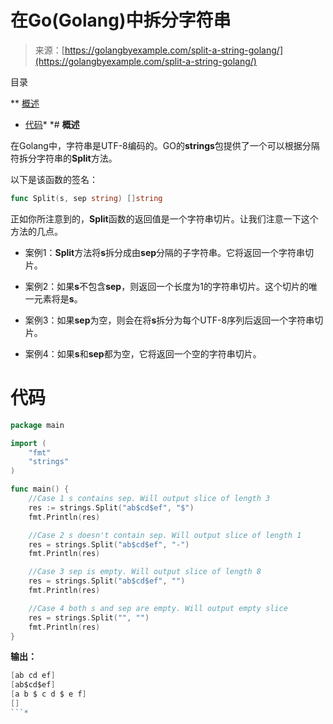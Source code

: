 <!--yml

类别：未分类

日期：2024-10-13 06:11:59

-->

# 在Go(Golang)中拆分字符串

> 来源：[https://golangbyexample.com/split-a-string-golang/](https://golangbyexample.com/split-a-string-golang/)

目录

**   [概述](#Overview "Overview")

+   [代码](#Code "Code")*  *# **概述**

在Golang中，字符串是UTF-8编码的。GO的**strings**包提供了一个可以根据分隔符拆分字符串的**Split**方法。

以下是该函数的签名：

```go
func Split(s, sep string) []string
```

正如你所注意到的，**Split**函数的返回值是一个字符串切片。让我们注意一下这个方法的几点。

+   案例1：**Split**方法将**s**拆分成由**sep**分隔的子字符串。它将返回一个字符串切片。

+   案例2：如果**s**不包含**sep**，则返回一个长度为1的字符串切片。这个切片的唯一元素将是**s**。

+   案例3：如果**sep**为空，则会在将**s**拆分为每个UTF-8序列后返回一个字符串切片。

+   案例4：如果**s**和**sep**都为空，它将返回一个空的字符串切片。

# **代码**

```go
package main

import (
    "fmt"
    "strings"
)

func main() {
    //Case 1 s contains sep. Will output slice of length 3
    res := strings.Split("ab$cd$ef", "$")
    fmt.Println(res)

    //Case 2 s doesn't contain sep. Will output slice of length 1
    res = strings.Split("ab$cd$ef", "-")
    fmt.Println(res)

    //Case 3 sep is empty. Will output slice of length 8
    res = strings.Split("ab$cd$ef", "")
    fmt.Println(res)

    //Case 4 both s and sep are empty. Will output empty slice
    res = strings.Split("", "")
    fmt.Println(res)
}
```

**输出：**

```go
[ab cd ef]
[ab$cd$ef]
[a b $ c d $ e f]
[]
```*
